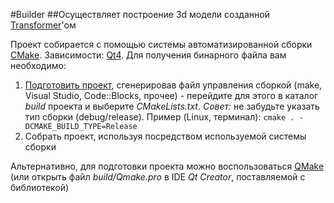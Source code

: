#Builder
##Осуществляет построение 3d модели созданной [Transformer](https://github.com/SPC-project/Transformer)'ом

Проект собирается с помощью системы автоматизированной сборки [CMake](http://www.cmake.org/). Зависимости: [Qt4](http://www.qt.io/developers/). Для получения бинарного файла вам необходимо: 

1. [Подготовить проект](http://www.cmake.org/Wiki/CMake_Generator_Specific_Information), сгенерировав файл управления сборкой (make, Visual Studio, Code::Blocks, прочее) - перейдите для этого в каталог *build* проекта и выберите *CMakeLists.txt*. <i>Совет:</i> не забудьте указать тип сборки (debug/release). Пример (Linux, терминал): `cmake . -DCMAKE_BUILD_TYPE=Release`
2. Собрать проект, используя посредством используемой системы сборки

Альтернативно, для подготовки проекта можно воспользоваться [QMake](http://doc.qt.io/qt-5/qmake-manual.html) (или открыть файл *build/Qmake.pro* в IDE *Qt Creator*, поставляемой с библиотекой)
